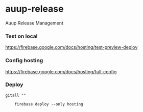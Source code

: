 # auup-release

Auup Release Management

### Test on local

https://firebase.google.com/docs/hosting/test-preview-deploy

### Config hosting

https://firebase.google.com/docs/hosting/full-config

### Deploy

    gitall ""

```
    firebase deploy --only hosting
```
